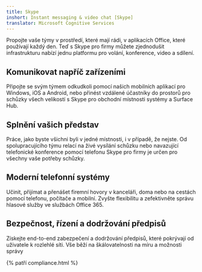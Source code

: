 ```yaml
---
title: Skype
inshort: Instant messaging & video chat [Skype]
translator: Microsoft Cognitive Services
---
```


Propojte vaše týmy v prostředí, které mají rádi, v aplikacích Office, které používají každý den. Teď s Skype pro firmy můžete zjednodušit infrastrukturu nabízí jednu platformu pro volání, konference, video a sdílení. 

## Komunikovat napříč zařízeními
Připojte se svým týmem odkudkoli pomocí našich mobilních aplikací pro Windows, iOS a Android, nebo přinést vzdálené účastníky do prostorů pro schůzky všech velikostí s Skype pro obchodní místnosti systémy a Surface Hub.

## Splnění vašich představ
Práce, jako byste všichni byli v jedné místnosti, i v případě, že nejste. Od spolupracujícího týmu relací na živé vysílání schůzku nebo navazující telefonické konference pomocí telefonu Skype pro firmy je určen pro všechny vaše potřeby schůzky. 

## Moderní telefonní systémy
Učinit, přijímat a přenášet firemní hovory v kanceláři, doma nebo na cestách pomocí telefonu, počítače a mobilní. Zvyšte flexibilitu a zefektivněte správu hlasové služby ve službách Office 365. 

## Bezpečnost, řízení a dodržování předpisů
Získejte end-to-end zabezpečení a dodržování předpisů, které pokrývají od uživatele k rozlehlé síti. Vše běží na škálovatelnosti na míru a možnosti správy 

{% patří compliance.html %}


